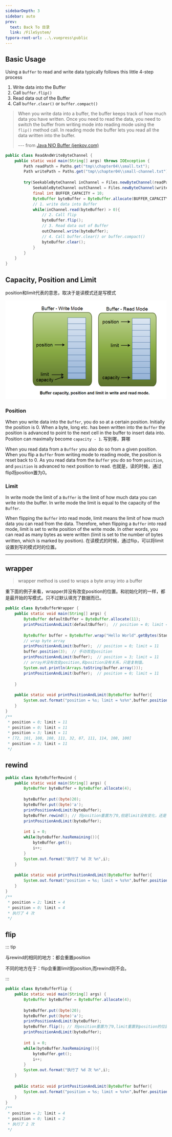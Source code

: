 ```yaml
---
sidebarDepth: 3
sidebar: auto
prev:
  text: Back To 目录
  link: /FileSystem/
typora-root-url: ..\.vuepress\public
---
```




## Basic Usage

Using a `Buffer` to read and write data typically follows this little 4-step process

1. Write data into the Buffer
2. Call `buffer.flip()`
3. Read data out of the Buffer
4. Call `buffer.clear()` or `buffer.compact()`

> When you write data into a buffer, the buffer keeps track of how much data you have written. Once you need to read the data, you need to switch the buffer from writing mode into reading mode using the `flip()` method call. In reading mode the buffer lets you read all the data written into the buffer. 
>
> --- from [Java NIO Buffer (jenkov.com)](https://jenkov.com/tutorials/java-nio/buffers.html)

```java
public class ReadAndWriteByteChannel {
    public static void main(String[] args) throws IOException {
        Path readPath = Paths.get("tmp\\chapter04\\small.txt");
        Path writePath = Paths.get("tmp\\chapter04\\small-channel.txt");

        try(SeekableByteChannel inChannel = Files.newByteChannel(readPath);
            SeekableByteChannel outChannel = Files.newByteChannel(writePath, StandardOpenOption.CREATE,StandardOpenOption.WRITE)){
            final int BUFFER_CAPACITY = 10;
            ByteBuffer byteBuffer = ByteBuffer.allocate(BUFFER_CAPACITY);
            // 1. write data into Buffer
            while(inChannel.read(byteBuffer) > 0){
                // 2. Call flip
                byteBuffer.flip();
                // 3. Read data out of Buffer
                outChannel.write(byteBuffer);
                // 4. Call buffer.clear() or buffer.compact()
                byteBuffer.clear();
            }
        }
    }
}
```

## Capacity, Position and Limit

position和limit代表的意思，取决于是读模式还是写模式

![image-20221009215315193](/images/filesystem/image-20221009215315193.png)

### Position

When you write data into the `Buffer`, you do so at a certain position. Initially the position is 0. When a byte, long etc. has been written into the `Buffer` the position is advanced to point to the next cell in the buffer to insert data into. Position can maximally become `capacity - 1`. 写到哪，算哪

When you read data from a `Buffer` you also do so from a given position. When you flip a `Buffer` from writing mode to reading mode, the position is reset back to 0. As you read data from the `Buffer` you do so from `position`, and `position` is advanced to next position to read. 也就是，读的时候，通过flip将position置为0。



### Limit

In write mode the limit of a `Buffer` is the limit of how much data you can write into the buffer. In write mode the limit is equal to the capacity of the `Buffer`.

When flipping the `Buffer` into read mode, limit means the limit of how much data you can read from the data. Therefore, when flipping a `Buffer` into read mode, limit is set to write position of the write mode. In other words, you can read as many bytes as were written (limit is set to the number of bytes written, which is marked by position). 在读模式的时候，通过flip，可以将limit设置到写的模式时的位置。



----------



## wrapper

> wrapper method is used to wraps a byte array into a buffer

重下面的例子来看，wrapper并没有改变position的位置。和初始化时的一样，都是最开始的写模式。只不过默认填充了数据而已。

```java
public class ByteBufferWrapper {
    public static void main(String[] args) {
        ByteBuffer defaultBuffer = ByteBuffer.allocate(11);
        printPositionAndLimit(defaultBuffer);  // position = 0; limit = 11

        ByteBuffer buffer = ByteBuffer.wrap("Hello World".getBytes(StandardCharsets.UTF_8));
        // wrap byte array
        printPositionAndLimit(buffer);  // position = 0; limit = 11
        buffer.position(3);  // 手动改变position
        printPositionAndLimit(buffer);  // position = 3; limit = 11
        // array并没有改变position,和position没有关系，只是复制值。
        System.out.println(Arrays.toString(buffer.array()));
        printPositionAndLimit(buffer);  // position = 0; limit = 11

    }

    public static void printPositionAndLimit(ByteBuffer buffer){
        System.out.format("position = %s; limit = %s%n",buffer.position(),buffer.limit());
    }
}
/**
 * position = 0; limit = 11
 * position = 0; limit = 11
 * position = 3; limit = 11
 * [72, 101, 108, 108, 111, 32, 87, 111, 114, 108, 100]
 * position = 3; limit = 11
 */
```



## rewind

```java
public class ByteBufferRewind {
    public static void main(String[] args) {
        ByteBuffer byteBuffer = ByteBuffer.allocate(4);

        byteBuffer.put((byte)20);
        byteBuffer.put((byte)'a');
        printPositionAndLimit(byteBuffer);
        byteBuffer.rewind(); // 将position重置为了0,但是limit没有变化，还是为写模式时的capcacity
        printPositionAndLimit(byteBuffer);

        int i = 0;
        while(byteBuffer.hasRemaining()){
            byteBuffer.get();
            i++;
        }
        System.out.format("执行了 %d 次 %n",i);
    }

    public static void printPositionAndLimit(ByteBuffer buffer){
        System.out.format("position = %s; limit = %s%n",buffer.position(),buffer.limit());
    }
}
/**
 * position = 2; limit = 4
 * position = 0; limit = 4
 * 执行了 4 次
 */
```



## flip

::: tip

与rewind的相同的地方：都会重置position

不同的地方在于：flip会重置limit到position,而rewind则不会。

:::

```java
public class ByteBufferFlip {
    public static void main(String[] args) {
        ByteBuffer byteBuffer = ByteBuffer.allocate(4);

        byteBuffer.put((byte)20);
        byteBuffer.put((byte)'a');
        printPositionAndLimit(byteBuffer);
        byteBuffer.flip(); // 将position重置为了0,limit重置到position的位置
        printPositionAndLimit(byteBuffer);

        int i = 0;
        while(byteBuffer.hasRemaining()){
            byteBuffer.get();
            i++;
        }
        System.out.format("执行了 %d 次 %n",i);
    }

    public static void printPositionAndLimit(ByteBuffer buffer){
        System.out.format("position = %s; limit = %s%n",buffer.position(),buffer.limit());
    }
}
/**
 * position = 2; limit = 4
 * position = 0; limit = 2
 * 执行了 2 次 
 */
```

